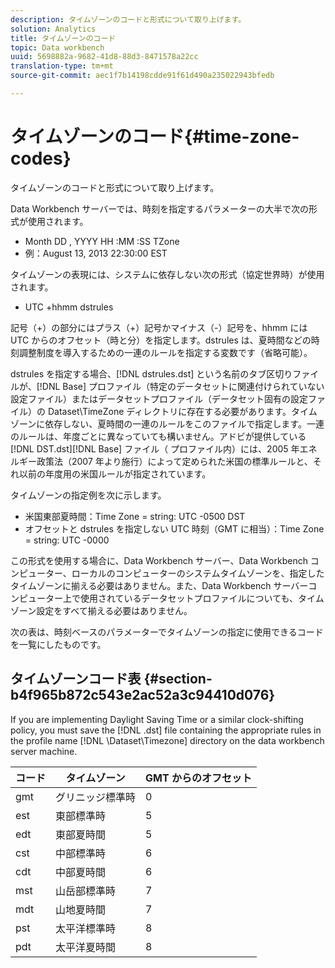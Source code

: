 ```yaml
---
description: タイムゾーンのコードと形式について取り上げます。
solution: Analytics
title: タイムゾーンのコード
topic: Data workbench
uuid: 5698882a-9682-41d8-88d3-8471578a22cc
translation-type: tm+mt
source-git-commit: aec1f7b14198cdde91f61d490a235022943bfedb

---
```



# タイムゾーンのコード{#time-zone-codes}

タイムゾーンのコードと形式について取り上げます。

Data Workbench サーバーでは、時刻を指定するパラメーターの大半で次の形式が使用されます。

* Month DD , YYYY HH :MM :SS TZone
* 例：August 13, 2013 22:30:00 EST

タイムゾーンの表現には、システムに依存しない次の形式（協定世界時）が使用されます。

* UTC +hhmm dstrules

記号（+）の部分にはプラス（+）記号かマイナス（-）記号を、hhmm には UTC からのオフセット（時と分）を指定します。dstrules は、夏時間などの時刻調整制度を導入するための一連のルールを指定する変数です（省略可能）。

dstrules を指定する場合、[!DNL dstrules.dst] という名前のタブ区切りファイルが、[!DNL Base] プロファイル（特定のデータセットに関連付けられていない設定ファイル）またはデータセットプロファイル（データセット固有の設定ファイル）の Dataset\TimeZone ディレクトリに存在する必要があります。タイムゾーンに依存しない、夏時間の一連のルールをこのファイルで指定します。一連のルールは、年度ごとに異なっていても構いません。アドビが提供している [!DNL DST.dst][!DNL Base] ファイル（ プロファイル内）には、2005 年エネルギー政策法（2007 年より施行）によって定められた米国の標準ルールと、それ以前の年度用の米国ルールが指定されています。

タイムゾーンの指定例を次に示します。

* 米国東部夏時間：Time Zone = string: UTC -0500 DST
* オフセットと dstrules を指定しない UTC 時刻（GMT に相当）：Time Zone = string: UTC -0000

この形式を使用する場合に、Data Workbench サーバー、Data Workbench コンピューター、ローカルのコンピューターのシステムタイムゾーンを、指定したタイムゾーンに揃える必要はありません。また、Data Workbench サーバーコンピューター上で使用されているデータセットプロファイルについても、タイムゾーン設定をすべて揃える必要はありません。

次の表は、時刻ベースのパラメーターでタイムゾーンの指定に使用できるコードを一覧にしたものです。

## タイムゾーンコード表 {#section-b4f965b872c543e2ac52a3c94410d076}

If you are implementing Daylight Saving Time or a similar clock-shifting policy, you must save the [!DNL .dst] file containing the appropriate rules in the profile name [!DNL \Dataset\Timezone] directory on the data workbench server machine.

| コード | タイムゾーン | GMT からのオフセット |
|---|---|---|
| gmt | グリニッジ標準時 | 0 |
| est | 東部標準時 | 5 |
| edt | 東部夏時間 | 5 |
| cst | 中部標準時 | 6 |
| cdt | 中部夏時間 | 6 |
| mst | 山岳部標準時 | 7 |
| mdt | 山地夏時間 | 7 |
| pst | 太平洋標準時 | 8 |
| pdt | 太平洋夏時間 | 8 |

